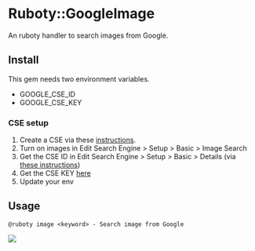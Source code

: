 # Ruboty::GoogleImage
An ruboty handler to search images from Google.

## Install

This gem needs two environment variables.

- GOOGLE_CSE_ID
- GOOGLE_CSE_KEY

### CSE setup

1. Create a CSE via these [instructions](https://developers.google.com/custom-search/docs/tutorial/creatingcse).
1. Turn on images in Edit Search Engine > Setup > Basic > Image Search
1. Get the CSE ID in Edit Search Engine > Setup > Basic > Details (via [these instructions](https://support.google.com/customsearch/answer/2649143?hl=en))
1. Get the CSE KEY [here](https://code.google.com/apis/console)
1. Update your env

## Usage
```
@ruboty image <keyword> - Search image from Google
```

![](https://raw.githubusercontent.com/r7kamura/ruboty-google_image/master/images/screenshot.png)
